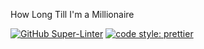 How Long Till I'm a Millionaire

[![GitHub Super-Linter](https://github.com/Ashkan999/how-long-till-a-millionaire/workflows/Lint%20Code%20Base/badge.svg)](https://github.com/marketplace/actions/super-linter)
[![code style: prettier](https://img.shields.io/badge/code_style-prettier-ff69b4.svg?style=flat-square)](https://github.com/prettier/prettier)
